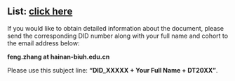 

## List: [click here](https://pan.baidu.com/s/1jwYGst5i3xznHUk0YI9N7Q?pwd=u5fs)

If you would like to obtain detailed information about the document,
please send the corresponding DID number along with your full name and cohort to the email address below:

<b>feng.zhang at hainan-biuh.edu.cn</b> 

Please use this subject line: <b>“DID_XXXXX + Your Full Name + DT20XX”</b>.

<br>
